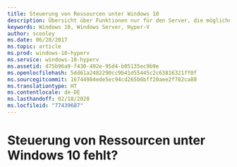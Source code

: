 ```yaml
---
title: Steuerung von Ressourcen unter Windows 10
description: Übersicht über Funktionen nur für den Server, die möglicherweise angezeigt, aber nicht im Hyper-V-Manager unter Windows 10 verwendet werden können.
keywords: Windows 10, Windows Server, Hyper-V
author: scooley
ms.date: 06/28/2017
ms.topic: article
ms.prod: windows-10-hyperv
ms.service: windows-10-hyperv
ms.assetid: d75b96a9-f430-492e-95d4-b05135ec9b9e
ms.openlocfilehash: 5dd61a2482290cc9b41d55445c2c63816321ff0f
ms.sourcegitcommit: 16744984ede5ec94cd265b6bff20aee2f782ca88
ms.translationtype: HT
ms.contentlocale: de-DE
ms.lasthandoff: 02/18/2020
ms.locfileid: "77439687"
---
```

# <a name="resource-controls-missing-on-windows-10"></a>Steuerung von Ressourcen unter Windows 10 fehlt?
